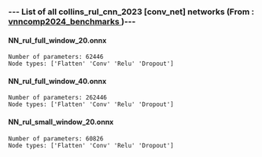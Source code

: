 ### --- List of all collins_rul_cnn_2023 [conv_net] networks (From :<a href = 'https://github.com/ChristopherBrix/vnncomp2024_benchmarks'> vnncomp2024_benchmarks </a>)---

#### NN_rul_full_window_20.onnx 
	Number of parameters: 62446 
	Node types: ['Flatten' 'Conv' 'Relu' 'Dropout']

#### NN_rul_full_window_40.onnx 
	Number of parameters: 262446 
	Node types: ['Flatten' 'Conv' 'Relu' 'Dropout']

#### NN_rul_small_window_20.onnx 
	Number of parameters: 60826 
	Node types: ['Flatten' 'Conv' 'Relu' 'Dropout']

